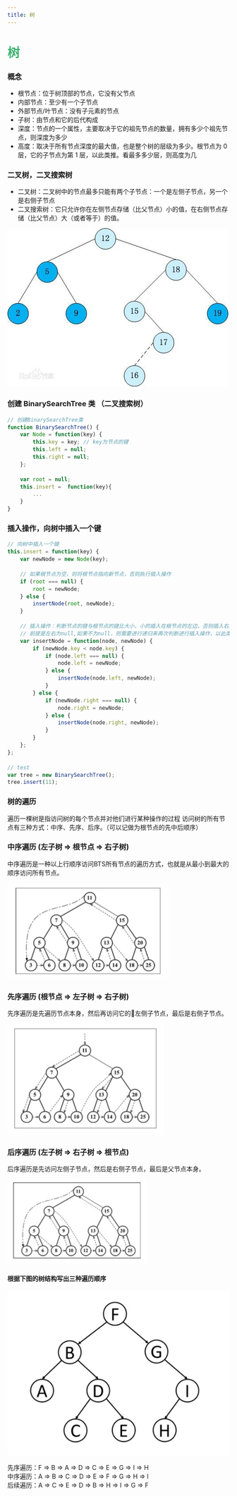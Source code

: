 ```yaml
---
title: 树
---
```


# <font color="#3CB371">树</font>

### 概念

-   根节点：位于树顶部的节点，它没有父节点
-   内部节点：至少有一个子节点
-   外部节点/叶节点：没有子元素的节点
-   子树：由节点和它的后代构成
-   深度：节点的一个属性，主要取决于它的祖先节点的数量，拥有多少个祖先节点，则深度为多少
-   高度：取决于所有节点深度的最大值，也是整个树的层级为多少。根节点为 0 层，它的子节点为第 1 层，以此类推。看最多多少层，则高度为几

### 二叉树，二叉搜索树

-   二叉树：二叉树中的节点最多只能有两个子节点：一个是左侧子节点，另一个是右侧子节点
-   二叉搜索树：它只允许你在左侧节点存储（比父节点）小的值，在右侧节点存储（比父节点）大（或者等于）的值。  

![二叉搜索树BST](../.vuepress/public/imgs/BST.jpg)

### 创建 BinarySearchTree 类 （二叉搜索树）

```js
// 创建BinarySearchTree类
function BinarySearchTree() {
    var Node = function(key) {
        this.key = key; // key为节点的键
        this.left = null;
        this.right = null;
    };

    var root = null;
    this.insert =  function(key){
        ...
    }
}
```

### 插入操作，向树中插入一个键  

```js
// 向树中插入一个键
this.insert = function(key) {
    var newNode = new Node(key);

    // 如果根节点为空，则将根节点指向新节点，否则执行插入操作
    if (root === null) {
        root = newNode;
    } else {
        insertNode(root, newNode);
    }

    // 插入操作：判断节点的键与根节点的键比大小，小的插入在根节点的左边，否则插入右边。
    // 前提是左右为null,如果不为null，则需要进行递归来再次判断进行插入操作，以此类推
    var insertNode = function(node, newNode) {
        if (newNode.key < node.key) {
            if (node.left === null) {
                node.left = newNode;
            } else {
                insertNode(node.left, newNode);
            }
        } else {
            if (newNode.right === null) {
                node.right = newNode;
            } else {
                insertNode(node.right, newNode);
            }
        }
    };
};

// test
var tree = new BinarySearchTree();
tree.insert(11);
```  

### 树的遍历  
遍历一棵树是指访问树的每个节点并对他们进行某种操作的过程
访问树的所有节点有三种方式：中序、先序、后序。（可以记做为根节点的先中后顺序）  

### 中序遍历 (左子树 => 根节点 => 右子树)
中序遍历是一种以上行顺序访问BTS所有节点的遍历方式，也就是从最小到最大的顺序访问所有节点。

![中序遍历](../.vuepress/public/imgs/LDR.jpg) 

### 先序遍历 (根节点 => 左子树 => 右子树)
先序遍历是先遍历节点本身，然后再访问它的左侧子节点，最后是右侧子节点。

![先序遍历](../.vuepress/public/imgs/Pre-order.jpg) 


### 后序遍历 (左子树 => 右子树 => 根节点)
后序遍历是先访问左侧子节点，然后是右侧子节点，最后是父节点本身。

![后序遍历](../.vuepress/public/imgs/LRD.jpg)   

#### 根据下图的树结构写出三种遍历顺序  
![树的遍历](../.vuepress/public/imgs/tree-example.jpg)   

先序遍历：F => B => A => D => C => E => G => I => H    
中序遍历：A => B => C => D => E => F => G => H => I  
后续遍历：A => C => E => D => B => H => I => G => F
